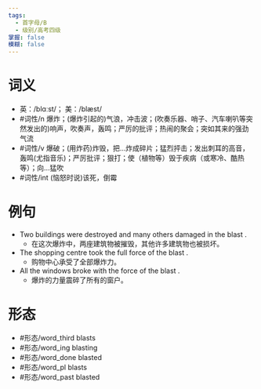 ```yaml
---
tags:
  - 首字母/B
  - 级别/高考四级
掌握: false
模糊: false
---
```

# 词义
- 英：/blɑːst/； 美：/blæst/
- #词性/n  爆炸；(爆炸引起的)气浪，冲击波；(吹奏乐器、哨子、汽车喇叭等突然发出的)响声，吹奏声，轰鸣；严厉的批评；热闹的聚会；突如其来的强劲气流
- #词性/v  爆破；(用炸药)炸毁，把…炸成碎片；猛烈抨击；发出刺耳的高音，轰鸣(尤指音乐)；严厉批评；狠打；使（植物等）毁于疾病（或寒冷、酷热等）；向…猛吹
- #词性/int  (恼怒时说)该死，倒霉
# 例句
- Two buildings were destroyed and many others damaged in the blast .
	- 在这次爆炸中，两座建筑物被摧毁，其他许多建筑物也被损坏。
- The shopping centre took the full force of the blast .
	- 购物中心承受了全部爆炸力。
- All the windows broke with the force of the blast .
	- 爆炸的力量震碎了所有的窗户。
# 形态
- #形态/word_third blasts
- #形态/word_ing blasting
- #形态/word_done blasted
- #形态/word_pl blasts
- #形态/word_past blasted
